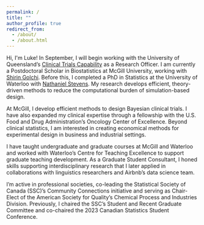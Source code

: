 ```yaml
---
permalink: /
title: ""
author_profile: true
redirect_from: 
  - /about/
  - /about.html
---
```


Hi, I'm Luke! In September, I will begin working with the University of Queensland’s [Clinical Trials Capability](https://clinical-research.centre.uq.edu.au/ultra) as a Research Officer. I am currently a Postdoctoral Scholar in Biostatistics at McGill University, working with [Shirin Golchi](https://sgolchi.research.mcgill.ca/). Before this, I completed a PhD in Statistics at the University of Waterloo with [Nathaniel Stevens](https://uwaterloo.ca/scholar/nstevens/home). My research develops efficient, theory-driven methods to reduce the computational burden of simulation-based design.

At McGill, I develop efficient methods to design Bayesian clinical trials. I have also expanded my clinical expertise through a fellowship with the U.S. Food and Drug Administration’s Oncology Center of Excellence. Beyond clinical statistics, I am interested in creating economical methods for experimental design in business and industrial settings.

I have taught undergraduate and graduate courses at McGill and Waterloo and worked with Waterloo’s Centre for Teaching Excellence to support graduate teaching development. As a Graduate Student Consultant, I honed skills supporting interdisciplinary research that I later applied in collaborations with linguistics researchers and Airbnb’s data science team.

I’m active in professional societies, co-leading the Statistical Society of Canada (SSC)’s Community Connections initiative and serving as Chair-Elect of the American Society for Quality’s Chemical Process and Industries Division. Previously, I chaired the SSC’s Student and Recent Graduate Committee and co-chaired the 2023 Canadian Statistics Student Conference.
